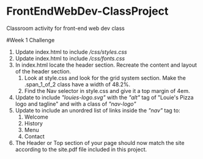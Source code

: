 # FrontEndWebDev-ClassProject
Classroom activity for front-end web dev class

#Week 1 Challenge

1. Update index.html to include _/css/styles.css_
2. Update index.html to include _/css/fonts.css_
3. In index.html locate the header section.  Recreate the content and layout of the header section.
    1. Look at style.css and look for the grid system section.  Make the .span_1_of_2 class have a width of 48.2%.
    2. Find the Nav selector in style.css and give it a top margin of 4em.
4. Update to include _"louies-logo.svg"_ with the _"alt"_ tag of "Louie's Pizza logo and tagline" and with a class of _"nav-logo"_
5. Update to include an unordred list of links inside the _"nav"_ tag to: 
    1. Welcome
    2. History
    3. Menu
    4. Contact
5. The Header or Top section of your page should now match the site according to the site.pdf file included in this project.
